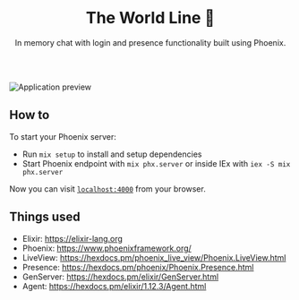  <br>

<h1 align="center">The World Line 💬</h1>

<p align="center">
  In memory chat with login and presence functionality built using Phoenix.
</p>

<br><br>

![Application preview](/github/screenshot.png)

## How to

To start your Phoenix server:

  * Run `mix setup` to install and setup dependencies
  * Start Phoenix endpoint with `mix phx.server` or inside IEx with `iex -S mix phx.server`

Now you can visit [`localhost:4000`](http://localhost:4000) from your browser.

## Things used

  * Elixir: https://elixir-lang.org
  * Phoenix: https://www.phoenixframework.org/
  * LiveView: https://hexdocs.pm/phoenix_live_view/Phoenix.LiveView.html
  * Presence: https://hexdocs.pm/phoenix/Phoenix.Presence.html
  * GenServer: https://hexdocs.pm/elixir/GenServer.html
  * Agent: https://hexdocs.pm/elixir/1.12.3/Agent.html
